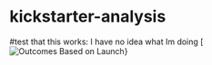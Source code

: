 # kickstarter-analysis
#test that this works:
I have no idea what Im doing
[![Outcomes Based on Launch](https://user-images.githubusercontent.com/95591222/146701706-5620bc71-fe46-4bb9-85dc-1c0d4a32b019.png)}
